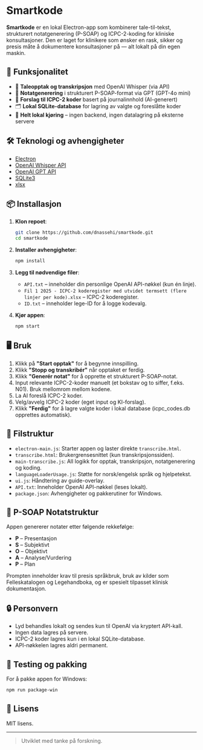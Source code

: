 # Smartkode

**Smartkode** er en lokal Electron-app som kombinerer tale-til-tekst, strukturert notatgenerering (P-SOAP) og ICPC-2-koding for kliniske konsultasjoner. Den er laget for klinikere som ønsker en rask, sikker og presis måte å dokumentere konsultasjoner på — alt lokalt på din egen maskin.

## 🚀 Funksjonalitet

- 🎤 **Taleopptak og transkripsjon** med OpenAI Whisper (via API)
- 📝 **Notatgenerering** i strukturert P-SOAP-format via GPT (GPT-4o mini)
- 🧠 **Forslag til ICPC-2 koder** basert på journalinnhold (AI-generert)
- 🗂️ **Lokal SQLite-database** for lagring av valgte og foreslåtte koder
- 🔐 **Helt lokal kjøring** – ingen backend, ingen datalagring på eksterne servere

## 🛠️ Teknologi og avhengigheter

- [Electron](https://www.electronjs.org/)
- [OpenAI Whisper API](https://platform.openai.com/docs/guides/speech-to-text)
- [OpenAI GPT API](https://platform.openai.com/docs/guides/gpt)
- [SQLite3](https://www.sqlite.org/)
- [xlsx](https://www.npmjs.com/package/xlsx)

## 📦 Installasjon

1. **Klon repoet**:

   ```bash
   git clone https://github.com/dnassehi/smartkode.git
   cd smartkode

2. **Installer avhengigheter**:

   ```bash
   npm install
   ```

3. **Legg til nødvendige filer**:

   * `API.txt` – inneholder din personlige OpenAI API-nøkkel (kun én linje).
   * `Fil 1 2025 - ICPC-2 koderegister med utvidet termsett (flere linjer per kode).xlsx` – ICPC-2 koderegister.
   * `ID.txt` – inneholder lege-ID for å logge kodevalg.

4. **Kjør appen**:

   ```bash
   npm start
   ```

## 🖥️ Bruk

1. Klikk på **"Start opptak"** for å begynne innspilling.
2. Klikk **"Stopp og transkribér"** når opptaket er ferdig.
3. Klikk **"Generér notat"** for å opprette et strukturert P-SOAP-notat.
4. Input relevante ICPC-2-koder manuelt (et bokstav og to siffer, f.eks. N01). Bruk mellomrom mellom kodene. 
5. La AI foreslå ICPC-2 koder.
6. Velg/avvelg ICPC-2 koder (eget input og KI-forslag).
6. Klikk **"Ferdig"** for å lagre valgte koder i lokal database (icpc_codes.db opprettes automatisk).

## 📁 Filstruktur

* `electron-main.js`: Starter appen og laster direkte `transcribe.html`.
* `transcribe.html`: Brukergrensesnittet (kun transkripsjonssiden).
* `main-transcribe.js`: All logikk for opptak, transkripsjon, notatgenerering og koding.
* `languageLoaderUsage.js`: Støtte for norsk/engelsk språk og hjelpetekst.
* `ui.js`: Håndtering av guide-overlay.
* `API.txt`: Inneholder OpenAI API-nøkkel (leses lokalt).
* `package.json`: Avhengigheter og pakkerutiner for Windows.

## 🧠 P-SOAP Notatstruktur

Appen genererer notater etter følgende rekkefølge:

* **P** – Presentasjon
* **S** – Subjektivt
* **O** – Objektivt
* **A** – Analyse/Vurdering
* **P** – Plan

Prompten inneholder krav til presis språkbruk, bruk av kilder som Felleskatalogen og Legehandboka, og er spesielt tilpasset klinisk dokumentasjon.

## 🔒 Personvern

* Lyd behandles lokalt og sendes kun til OpenAI via kryptert API-kall.
* Ingen data lagres på servere.
* ICPC-2 koder lagres kun i en lokal SQLite-database.
* API-nøkkelen lagres aldri permanent.

## 🧪 Testing og pakking

For å pakke appen for Windows:

```bash
npm run package-win
```

## 📄 Lisens

MIT lisens.

---

> Utviklet med tanke på forskning.